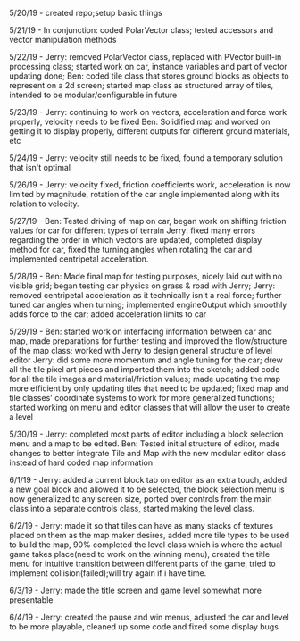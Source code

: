 5/20/19 - created repo;setup basic things

5/21/19 - In conjunction: coded PolarVector class; tested accessors and vector manipulation methods

5/22/19 - Jerry: removed PolarVector class, replaced with PVector built-in processing class; started work on car, instance variables and part of vector updating done; 
Ben: coded tile class that stores ground blocks as objects to represent on a 2d screen; started map class as structured array of tiles, intended to be modular/configurable in future

5/23/19 - Jerry: continuing to work on vectors, acceleration and force work properly, velocity needs to be fixed
Ben: Solidified map and worked on getting it to display properly, different outputs for different ground materials, etc

5/24/19 - Jerry: velocity still needs to be fixed, found a temporary solution that isn't optimal

5/26/19 - Jerry: velocity fixed, friction coefficients work, acceleration is now limited by magnitude, rotation of the car angle implemented along with its relation to velocity.

5/27/19 - Ben: Tested driving of map on car, began work on shifting friction values for car for different types of terrain
Jerry: fixed many errors regarding the order in which vectors are updated, completed display method for car, fixed the turning angles when rotating the car and implemented centripetal acceleration.

5/28/19 - Ben: Made final map for testing purposes, nicely laid out with no visible grid; began testing car physics on grass & road with Jerry;
Jerry: removed centripetal acceleration as it technically isn't a real force; further tuned car angles when turning; implemented engineOutput which smoothly adds force to the car; added acceleration limits to car

5/29/19 - Ben: started work on interfacing information between car and map, made preparations for further testing and improved the flow/structure of the map class; worked with Jerry to design general structure of level editor
Jerry: did some more momentum and angle tuning for the car; drew all the tile pixel art pieces and imported them into the sketch; added code for all the tile images and material/friction values; made updating the map more efficient by only updating tiles that need to be updated; fixed map and tile classes' coordinate systems to work for more generalized functions; started working on menu and editor classes that will allow the user to create a level

5/30/19 - Jerry: completed most parts of editor including a block selection menu and a map to be edited.
Ben: Tested initial structure of editor, made changes to better integrate Tile and Map with the new modular editor class instead of hard coded map information

6/1/19 - Jerry: added a current block tab on editor as an extra touch, added a new goal block and allowed it to be selected, the block selection menu is now generalized to any screen size, ported over controls from the main class into a separate controls class, started making the level class.

6/2/19 - Jerry: made it so that tiles can have as many stacks of textures placed on them as the map maker desires, added more tile types to be used to build the map, 90% completed the level class which is where the actual game takes place(need to work on the winning menu), created the title menu for intuitive transition between different parts of the game, tried to implement collision(failed);will try again if i have time. 

6/3/19 - Jerry: made the title screen and game level somewhat more presentable

6/4/19 - Jerry: created the pause and win menus, adjusted the car and level to be more playable, cleaned up some code and fixed some display bugs